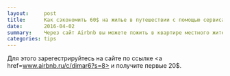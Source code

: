 ```yaml
---
layout:     post
title:      Как сэкономить 60$ на жилье в путешествии с помощью сервиса Airbnb.
date:       2016-04-02
summary:    Через сайт Airbnb вы можете пожить в квартире местного жителя и сэкономить до 60 долларов. 			
categories: tips
---
```


Для этого зарегестрируйтесь на сайте по ссылке <a href=www.airbnb.ru/c/dimar6?s=8></a> и получите первые 20$.
